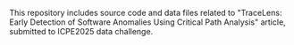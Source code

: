 This repository includes source code and data files related to "TraceLens: Early Detection of Software Anomalies Using Critical Path Analysis" article, submitted to ICPE2025 data challenge.
